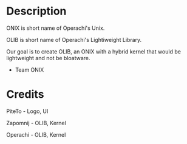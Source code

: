 # Description
ONIX is short name of Operachi's Unix.

OLIB is short name of Operachi's Lightiweight Library.

Our goal is to create OLIB, an ONIX with a hybrid kernel that would be lightweight and not be bloatware.

- Team ONIX 
# Credits
PiteTo - Logo, UI

Zapomnij - OLIB, Kernel

Operachi - OLIB, Kernel
